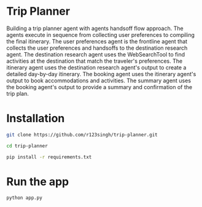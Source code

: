 # Trip Planner

Building a trip planner agent with agents handsoff flow approach. The agents execute in sequence from collecting user preferences to compiling the final itinerary. The user preferences agent is the frontline agent that collects the user preferences and handsoffs to the destination research agent. The destination research agent uses the WebSearchTool to find activities at the destination that match the traveler's preferences. The itinerary agent uses the destination research agent's output to create a detailed day-by-day itinerary. The booking agent uses the itinerary agent's output to book accommodations and activities. The summary agent uses the booking agent's output to provide a summary and confirmation of the trip plan.

# Installation

```bash
git clone https://github.com/r123singh/trip-planner.git
```

```bash
cd trip-planner
```

```bash
pip install -r requirements.txt
```

# Run the app

```bash
python app.py
```

